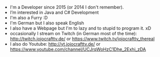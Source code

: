 - I'm a Developer since 2015 (or 2014 I don't remember). 
- I’m interested in Java and C# Development
- I'm also a Furry :D
- I'm German but I also speak English
- I also have a Webpage but I'm to lazy and to stupid to program it. xD
- occasionally I stream on Twitch (in German most of the time): http://twitch.jojocrafttv.de/ or https://www.twitch.tv/jojocrafttv_thereal
- I also do Youtube: http://yt.jojocrafttv.de/ or https://www.youtube.com/channel/UCJrqWoHzC1Dhe_2Exhi_zDA
